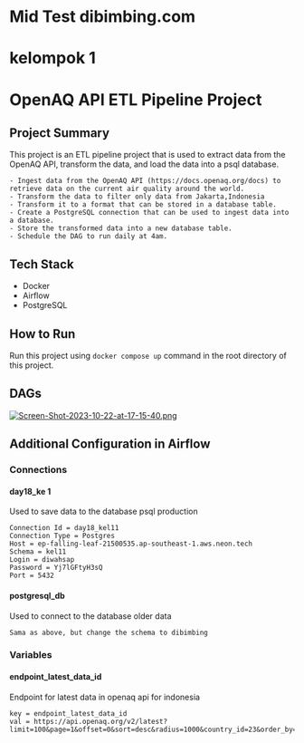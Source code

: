 # Mid Test dibimbing.com
# kelompok 1
# OpenAQ API ETL Pipeline Project

## Project Summary
This project is an ETL pipeline project that is used to extract data from the OpenAQ API, transform the data, and load the data into a  psql database. 
```
- Ingest data from the OpenAQ API (https://docs.openaq.org/docs) to retrieve data on the current air quality around the world.
- Transform the data to filter only data from Jakarta,Indonesia
- Transform it to a format that can be stored in a database table.
- Create a PostgreSQL connection that can be used to ingest data into a database.
- Store the transformed data into a new database table.
- Schedule the DAG to run daily at 4am.
```

## Tech Stack
- Docker
- Airflow
- PostgreSQL

## How to Run
Run this project using `docker compose up` command in the root directory of this project.

## DAGs
[![Screen-Shot-2023-10-22-at-17-15-40.png](https://i.postimg.cc/c4cDmmqC/Screen-Shot-2023-10-22-at-17-15-40.png)](https://postimg.cc/4mmb4pxR)

## Additional Configuration in Airflow
### Connections
#### day18_ke 1
Used to save data to the database psql production
```
Connection Id = day18_kel11
Connection Type = Postgres
Host = ep-falling-leaf-21500535.ap-southeast-1.aws.neon.tech
Schema = kel11
Login = diwahsap
Password = Yj7lGFtyH3sQ
Port = 5432
```
#### postgresql_db
Used to connect to the database older data
```
Sama as above, but change the schema to dibimbing
```
### Variables
#### endpoint_latest_data_id
Endpoint for latest data in openaq api for indonesia
```
key = endpoint_latest_data_id
val = https://api.openaq.org/v2/latest?limit=100&page=1&offset=0&sort=desc&radius=1000&country_id=23&order_by=lastUpdated&dump_raw=false
```
